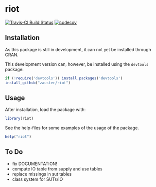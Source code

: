 
riot
=======
[![Travis-CI Build Status](https://travis-ci.org/zauster/riot.png?branch=master)](https://travis-ci.org/zauster/riot)
[![codecov](https://codecov.io/gh/zauster/riot/branch/master/graph/badge.svg)](https://codecov.io/gh/zauster/riot)

Installation
------------

As this package is still in development, it can not yet be installed
through CRAN.

This development version can, however, be installed using the
`devtools` package:

```r
if (!require('devtools')) install.packages('devtools')
install_github("zauster/riot")
```


Usage
-----

After installation, load the package with:

```r
library(riot)
```

See the help-files for some examples of the usage of the package.

```r
help("riot")
```

To Do
-----

- fix DOCUMENTATION!
- compute IO table from supply and use tables
- replace missings in sut tables
- class system for SUTs/IO
